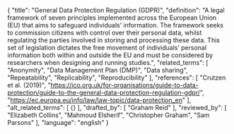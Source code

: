 {
  "title": "General Data Protection Regulation (GDPR)",
  "definition": "A legal framework of seven principles implemented across the European Union (EU) that aims to safeguard individuals’ information. The framework seeks to commission citizens with control over their personal data, whilst regulating the parties involved in storing and processing these data. This set of legislation dictates the free movement of individuals’ personal information both within and outside the EU and must be considered by researchers when designing and running studies.",
  "related_terms": [
    "Anonymity",
    "Data Management Plan (DMP)",
    "Data sharing",
    "Repeatability",
    "Replicability",
    "Reproducibility"
  ],
  "references": [
    "Crutzen et al. (2019)",
    "https://ico.org.uk/for-organisations/guide-to-data-protection/guide-to-the-general-data-protection-regulation-gdpr/",
    "https://ec.europa.eu/info/law/law-topic/data-protection_en"
  ],
  "alt_related_terms": [
    {}
  ],
  "drafted_by": [
    "Graham Reid"
  ],
  "reviewed_by": [
    "Elizabeth Collins",
    "Mahmoud Elsherif",
    "Christopher Graham",
    "Sam Parsons"
  ],
  "language": "english"
}
